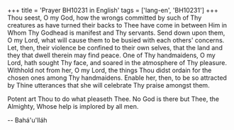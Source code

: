 +++
title = 'Prayer BH10231 in English'
tags = ['lang-en', 'BH10231']
+++
Thou seest, O my God, how the wrongs committed by such of Thy creatures as have turned their backs to Thee have come in between Him in Whom Thy Godhead is manifest and Thy servants.  Send down upon them, O my Lord, what will cause them to be busied with each others' concerns.  Let, then, their violence be confined to their own selves, that the land and they that dwell therein may find peace.
One of Thy handmaidens, O my Lord, hath sought Thy face, and soared in the atmosphere of Thy pleasure.  Withhold not from her, O my Lord, the things Thou didst ordain for the chosen ones among Thy handmaidens.
Enable her, then, to be so attracted by Thine utterances that she will celebrate Thy praise amongst them.

Potent art Thou to do what pleaseth Thee.  No God is there but Thee, the Almighty, Whose help is implored by all men.

-- Bahá'u'lláh
